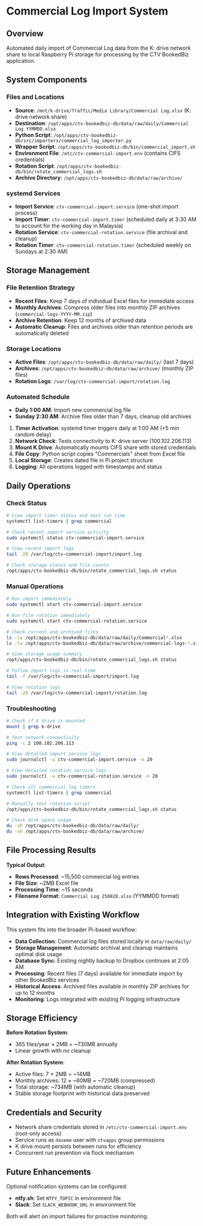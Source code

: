 # Commercial Log Import System

## Overview
Automated daily import of Commercial Log data from the K: drive network share to local Raspberry Pi storage for processing by the CTV BookedBiz application.

## System Components

### Files and Locations
- **Source**: `/mnt/k-drive/Traffic/Media Library/Commercial Log.xlsx` (K: drive network share)
- **Destination**: `/opt/apps/ctv-bookedbiz-db/data/raw/daily/Commercial Log YYMMDD.xlsx`
- **Python Script**: `/opt/apps/ctv-bookedbiz-db/src/importers/commercial_log_importer.py`
- **Wrapper Script**: `/opt/apps/ctv-bookedbiz-db/bin/commercial_import.sh`
- **Environment File**: `/etc/ctv-commercial-import.env` (contains CIFS credentials)
- **Rotation Script**: `/opt/apps/ctv-bookedbiz-db/bin/rotate_commercial_logs.sh`
- **Archive Directory**: `/opt/apps/ctv-bookedbiz-db/data/raw/archive/`

### systemd Services
- **Import Service**: `ctv-commercial-import.service` (one-shot import process)
- **Import Timer**: `ctv-commercial-import.timer` (scheduled daily at 3:30 AM to account for the working day in Malaysia)
- **Rotation Service**: `ctv-commercial-rotation.service` (file archival and cleanup)
- **Rotation Timer**: `ctv-commercial-rotation.timer` (scheduled weekly on Sundays at 2:30 AM)

## Storage Management

### File Retention Strategy
- **Recent Files**: Keep 7 days of individual Excel files for immediate access
- **Monthly Archives**: Compress older files into monthly ZIP archives (`commercial-logs-YYYY-MM.zip`)
- **Archive Retention**: Keep 12 months of archived data
- **Automatic Cleanup**: Files and archives older than retention periods are automatically deleted

### Storage Locations
- **Active Files**: `/opt/apps/ctv-bookedbiz-db/data/raw/daily/` (last 7 days)
- **Archives**: `/opt/apps/ctv-bookedbiz-db/data/raw/archive/` (monthly ZIP files)
- **Rotation Logs**: `/var/log/ctv-commercial-import/rotation.log`

### Automated Schedule
- **Daily 1:00 AM**: Import new commercial log file
- **Sunday 2:30 AM**: Archive files older than 7 days, cleanup old archives

1. **Timer Activation**: systemd timer triggers daily at 1:00 AM (+5 min random delay)
2. **Network Check**: Tests connectivity to K: drive server (100.102.206.113)
3. **Mount K Drive**: Automatically mounts CIFS share with stored credentials
4. **File Copy**: Python script copies "Commercials" sheet from Excel file
5. **Local Storage**: Creates dated file in Pi project structure
6. **Logging**: All operations logged with timestamps and status

## Daily Operations

### Check Status
```bash
# View import timer status and next run time
systemctl list-timers | grep commercial

# Check recent import service activity
sudo systemctl status ctv-commercial-import.service

# View recent import logs
tail -20 /var/log/ctv-commercial-import/import.log

# Check storage status and file counts
/opt/apps/ctv-bookedbiz-db/bin/rotate_commercial_logs.sh status
```

### Manual Operations
```bash
# Run import immediately
sudo systemctl start ctv-commercial-import.service

# Run file rotation immediately
sudo systemctl start ctv-commercial-rotation.service

# Check current and archived files
ls -la /opt/apps/ctv-bookedbiz-db/data/raw/daily/Commercial*.xlsx
ls -la /opt/apps/ctv-bookedbiz-db/data/raw/archive/commercial-logs-*.zip

# View storage usage summary
/opt/apps/ctv-bookedbiz-db/bin/rotate_commercial_logs.sh status

# Follow import logs in real-time
tail -f /var/log/ctv-commercial-import/import.log

# View rotation logs
tail -20 /var/log/ctv-commercial-import/rotation.log
```

### Troubleshooting
```bash
# Check if K drive is mounted
mount | grep k-drive

# Test network connectivity
ping -c 2 100.102.206.113

# View detailed import service logs
sudo journalctl -u ctv-commercial-import.service -n 20

# View detailed rotation service logs
sudo journalctl -u ctv-commercial-rotation.service -n 20

# Check all commercial log timers
systemctl list-timers | grep commercial

# Manually test rotation script
/opt/apps/ctv-bookedbiz-db/bin/rotate_commercial_logs.sh status

# Check disk space usage
du -sh /opt/apps/ctv-bookedbiz-db/data/raw/daily/
du -sh /opt/apps/ctv-bookedbiz-db/data/raw/archive/
```

## File Processing Results

**Typical Output**:
- **Rows Processed**: ~15,500 commercial log entries
- **File Size**: ~2MB Excel file
- **Processing Time**: ~15 seconds
- **Filename Format**: `Commercial Log 250828.xlsx` (YYMMDD format)

## Integration with Existing Workflow

This system fits into the broader Pi-based workflow:
- **Data Collection**: Commercial log files stored locally in `data/raw/daily/`
- **Storage Management**: Automatic archival and cleanup maintains optimal disk usage
- **Database Sync**: Existing nightly backup to Dropbox continues at 2:05 AM
- **Processing**: Recent files (7 days) available for immediate import by other BookedBiz services
- **Historical Access**: Archived files available in monthly ZIP archives for up to 12 months
- **Monitoring**: Logs integrated with existing Pi logging infrastructure

## Storage Efficiency

**Before Rotation System**: 
- 365 files/year × 2MB = ~730MB annually
- Linear growth with no cleanup

**After Rotation System**:
- Active files: 7 × 2MB = ~14MB
- Monthly archives: 12 × ~60MB = ~720MB (compressed)
- Total storage: ~734MB (with automatic cleanup)
- Stable storage footprint with historical data preserved

## Credentials and Security

- Network share credentials stored in `/etc/ctv-commercial-import.env` (root-only access)
- Service runs as `daseme` user with `ctvapps` group permissions
- K drive mount persists between runs for efficiency
- Concurrent run prevention via flock mechanism

## Future Enhancements

Optional notification systems can be configured:
- **ntfy.sh**: Set `NTFY_TOPIC` in environment file
- **Slack**: Set `SLACK_WEBHOOK_URL` in environment file

Both will alert on import failures for proactive monitoring.